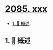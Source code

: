 # [2085. xxx](https://github.com/Tdahuyou/TNotes.leetcode/tree/main/notes/2085.%20xxx)

<!-- region:toc -->

- [1. 📝 概述](#1--概述)

<!-- endregion:toc -->

## 1. 📝 概述
